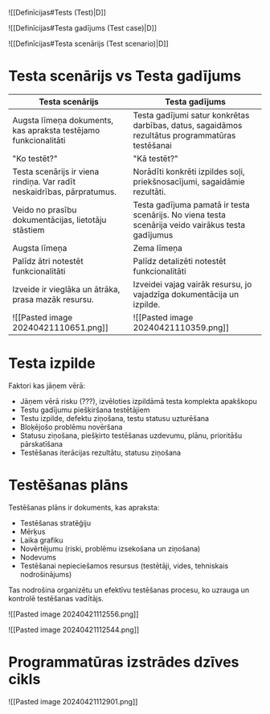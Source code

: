 ![[Definīcijas#Tests (Test)|D]]

![[Definīcijas#Testa gadījums (Test case)|D]]

![[Definīcijas#Testa scenārijs (Test scenario)|D]]

# Testa scenārijs vs Testa gadījums


| Testa scenārijs                                                        | Testa gadījums                                                                                    |
| ---------------------------------------------------------------------- | ------------------------------------------------------------------------------------------------- |
| Augsta līmeņa dokuments, kas apraksta testējamo funkcionalitāti        | Testa gadījumi satur konkrētas darbības, datus, sagaidāmos rezultātus programmatūras testēšanai   |
| "Ko testēt?"                                                           | "Kā testēt?"                                                                                      |
| Testa scenārijs ir viena rindiņa. Var radīt neskaidrības, pārpratumus. | Norādīti konkrēti izpildes soļi, priekšnosacījumi, sagaidāmie rezultāti.                          |
| Veido no prasību dokumentācijas, lietotāju stāstiem                    | Testa gadījuma pamatā ir testa scenārijs. No viena testa scenārija veido vairākus testa gadījumus |
| Augsta līmeņa                                                          | Zema līmeņa                                                                                       |
| Palīdz ātri notestēt funkcionalitāti                                   | Palīdz detalizēti notestēt funkcionalitāti                                                        |
| Izveide ir vieglāka un ātrāka, prasa mazāk resursu.                    | Izveidei vajag vairāk resursu, jo vajadzīga dokumentācija un izpilde.                             |
| ![[Pasted image 20240421110651.png]]                                   | ![[Pasted image 20240421110359.png]]                                                              |

# Testa izpilde

Faktori kas jāņem vērā:
- Jāņem vērā risku (???), izvēloties izpildāmā testa komplekta apakškopu
- Testu gadījumu piešķiršana testētājiem
- Testu izpilde, defektu ziņošana, testu statusu uzturēšana
- Bloķējošo problēmu novēršana
- Statusu ziņošana, piešķirto testēšanas uzdevumu, plānu, prioritāšu pārskatīšana
- Testēšanas iterācijas rezultātu, statusu ziņošana

# Testēšanas plāns

Testēšanas plāns ir dokuments, kas apraksta:
- Testēšanas stratēģiju
- Mērķus
- Laika grafiku
- Novērtējumu (riski, problēmu izsekošana un ziņošana)
- Nodevums
- Testēšanai nepieciešamos resursus (testētāji, vides, tehniskais nodrošinājums)

Tas nodrošina organizētu un efektīvu testēšanas procesu, ko uzrauga un kontrolē testēšanas vadītājs.

![[Pasted image 20240421112556.png]]

![[Pasted image 20240421112544.png]]

# Programmatūras izstrādes dzīves cikls

![[Pasted image 20240421112901.png]]
